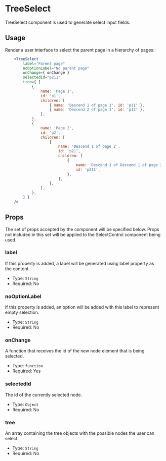 TreeSelect
=======

TreeSelect component is used to generate select input fields.


## Usage

Render a user interface to select the parent page in a hierarchy of pages:
```jsx
	<TreeSelect
		label="Parent page"
		noOptionLabel="No parent page"
		onChange={ onChange }
		selectedId="p211"
		tree={ [
			{
				name: 'Page 1',
				id: 'p1',
				children: [
					{ name: 'Descend 1 of page 1', id: 'p11' },
					{ name: 'Descend 2 of page 1', id: 'p12' },
				],
			},
			{
				name: 'Page 2',
				id: 'p2',
				children: [
					{
						name: 'Descend 1 of page 2',
						id: 'p21',
						children: [
							{
								name: 'Descend 1 of Descend 1 of page 2',
								id: 'p211',
							},
						],
					},
				],
			},
		] }
	/>
```

## Props

The set of props accepted by the component will be specified below.
Props not included in this set will be applied to the SelectControl component being used.

### label

If this property is added, a label will be generated using label property as the content.

- Type: `String`
- Required: No

### noOptionLabel

If this property is added, an option will be added with this label to represent empty selection.

- Type: `String`
- Required: No

### onChange

A function that receives the id of the new node element that is being selected.

- Type: `function`
- Required: Yes

### selectedId

The id of the currently selected node.

- Type: `Object`
- Required: No

### tree

An array containing the tree objects with the possible nodes the user can select.

- Type: `String`
- Required: No
